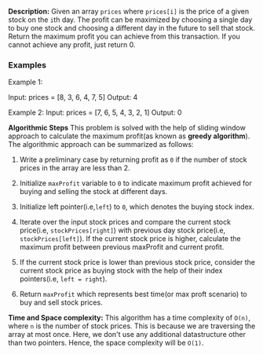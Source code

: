 **Description:**
Given an array `prices` where `prices[i]` is the price of a given stock on the `i`th day. The profit can be maximized by choosing a single day to buy one stock and choosing a different day in the future to sell that stock. Return the maximum profit you can achieve from this transaction. If you cannot achieve any profit, just return 0.

### Examples
Example 1:

Input: prices = [8, 3, 6, 4, 7, 5]
Output: 4

Example 2:
Input: prices = [7, 6, 5, 4, 3, 2, 1]
Output: 0

**Algorithmic Steps**
This problem is solved with the help of sliding window approach to calculate the maximum profit(as known as **greedy algorithm**). The algorithmic approach can be summarized as follows:

1. Write a preliminary case by returning profit as `0` if the number of stock prices in the array are less than  2.

2. Initialize `maxProfit` variable to `0` to indicate maximum profit achieved for buying and selling the stock at different days. 

3. Initialize left pointer(i.e,`left`) to `0`, which denotes the buying stock index.

4. Iterate over the input stock prices and compare the current stock price(i.e, `stockPrices[right]`) with previous day stock price(i.e, `stockPrices[left]`). If the current stock price is higher, calculate the maximum profit between previous maxProfit and current profit.

5. If the current stock price is lower than previous stock price, consider the current stock price as buying stock with the help of their index pointers(i.e, `left = right`). 

6. Return `maxProfit` which represents best time(or max proft scenario) to buy and sell stock prices.

**Time and Space complexity:**
This algorithm has a time complexity of `O(n)`, where `n` is the number of stock prices. This is because we are traversing the array at most once. 
Here, we don't use any additional datastructure other than two pointers. Hence, the space complexity will be `O(1)`.